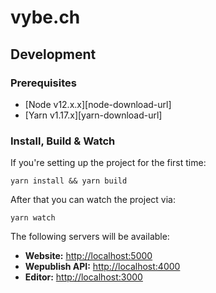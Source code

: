 # vybe.ch

## Development

### Prerequisites

- [Node v12.x.x][node-download-url]
- [Yarn v1.17.x][yarn-download-url]

### Install, Build & Watch

If you're setting up the project for the first time:

```
yarn install && yarn build
```

After that you can watch the project via:

```
yarn watch
```


The following servers will be available:

- **Website:** [http://localhost:5000](http://localhost:5000)
- **Wepublish API:** [http://localhost:4000](http://localhost:4000)
- **Editor:** [http://localhost:3000](http://localhost:3000)
